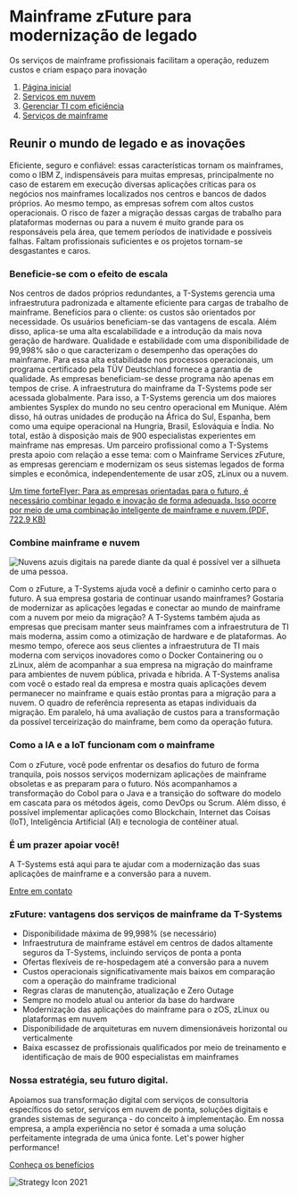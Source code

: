 # Mainframe zFuture para modernização de legado

Os serviços de mainframe profissionais facilitam a operação, reduzem custos e criam espaço para inovação

1. [Página inicial](https://www.t-systems.com/br/pt)
2. [Serviços em nuvem](https://www.t-systems.com/br/pt/cloud-and-infrastructure)
3. [Gerenciar TI com eficiência](https://www.t-systems.com/br/pt/cloud-and-infrastructure/manage-it-efficiently)
4. [Serviços de mainframe](https://www.t-systems.com/br/pt/cloud-and-infrastructure/manage-it-efficiently/mainframe-services-z-future)

## Reunir o mundo de legado e as inovações

Eficiente, seguro e confiável: essas características tornam os mainframes, como o IBM Z, indispensáveis para muitas empresas, principalmente no caso de estarem em execução diversas aplicações críticas para os negócios nos mainframes localizados nos centros e bancos de dados próprios. Ao mesmo tempo, as empresas sofrem com altos custos operacionais. O risco de fazer a migração dessas cargas de trabalho para plataformas modernas ou para a nuvem é muito grande para os responsáveis pela área, que temem períodos de inatividade e possíveis falhas. Faltam profissionais suficientes e os projetos tornam-se desgastantes e caros.

### Beneficie-se com o efeito de escala

Nos centros de dados próprios redundantes, a T-Systems gerencia uma infraestrutura padronizada e altamente eficiente para cargas de trabalho de mainframe. Benefícios para o cliente: os custos são orientados por necessidade. Os usuários beneficiam-se das vantagens de escala. Além disso, aplica-se uma alta escalabilidade e a introdução da mais nova geração de hardware. Qualidade e estabilidade com uma disponibilidade de 99,998% são o que caracterizam o desempenho das operações do mainframe. Para essa alta estabilidade nos processos operacionais, um programa certificado pela TÜV Deutschland fornece a garantia de qualidade. As empresas beneficiam-se desse programa não apenas em tempos de crise. A infraestrutura do mainframe da T-Systems pode ser acessada globalmente. Para isso, a T-Systems gerencia um dos maiores ambientes Sysplex do mundo no seu centro operacional em Munique. Além disso, há outras unidades de produção na África do Sul, Espanha, bem como uma equipe operacional na Hungria, Brasil, Eslováquia e Índia. No total, estão à disposição mais de 900 especialistas experientes em mainframe nas empresas. Um parceiro profissional como a T-Systems presta apoio com relação a esse tema: com o Mainframe Services zFuture, as empresas gerenciam e modernizam os seus sistemas legados de forma simples e econômica, independentemente de usar zOS, zLinux ou a nuvem.

[Um time forteFlyer: Para as empresas orientadas para o futuro, é necessário combinar legado e inovação de forma adequada. Isso ocorre por meio de uma combinação inteligente de mainframe e nuvem.(PDF, 722.9 KB)](https://www.t-systems.com/resource/blob/34288/82ca57cba631bd3b15300948e2771b01/DL-Flyer-Mainframe-zFuture-starkes-Team-de-09-2019.pdf)

### Combine mainframe e nuvem

![Nuvens azuis digitais na parede diante da qual é possível ver a silhueta de uma pessoa.](https://www.t-systems.com/resource/image/211540/ratio3x2/812/541/829a8d2368f730523fefad2e4eb2a37e/gu/im-t-systems-mainframe-service-cloud-de.jpg)

Com o zFuture, a T-Systems ajuda você a definir o caminho certo para o futuro. A sua empresa gostaria de continuar usando mainframes? Gostaria de modernizar as aplicações legadas e conectar ao mundo de mainframe com a nuvem por meio da migração? A T-Systems também ajuda as empresas que precisam manter seus mainframes com a infraestrutura de TI mais moderna, assim como a otimização de hardware e de plataformas. Ao mesmo tempo, oferece aos seus clientes a infraestrutura de TI mais moderna com serviços inovadores como o Docker Containering ou o zLinux, além de acompanhar a sua empresa na migração do mainframe para ambientes de nuvem pública, privada e híbrida. A T-Systems analisa com você o estado real da empresa e mostra quais aplicações devem permanecer no mainframe e quais estão prontas para a migração para a nuvem. O quadro de referência representa as etapas individuais da migração. Em paralelo, há uma avaliação de custos para a transformação da possível terceirização do mainframe, bem como da operação futura.

### Como a IA e a IoT funcionam com o mainframe

Com o zFuture, você pode enfrentar os desafios do futuro de forma tranquila, pois nossos serviços modernizam aplicações de mainframe obsoletas e as preparam para o futuro. Nós acompanhamos a transformação do Cobol para o Java e a transição do software do modelo em cascata para os métodos ágeis, como DevOps ou Scrum. Além disso, é possível implementar aplicações como Blockchain, Internet das Coisas (IoT), Inteligência Artificial (AI) e tecnologia de contêiner atual.

### É um prazer apoiar você!

A T-Systems está aqui para te ajudar com a modernização das suas aplicações de mainframe e a conversão para a nuvem.

[Entre em contato](https://www.t-systems.com/br/pt/email-us)

### zFuture: vantagens dos serviços de mainframe da T-Systems

- Disponibilidade máxima de 99,998% (se necessário)
- Infraestrutura de mainframe estável em centros de dados altamente seguros da T-Systems, incluindo serviços de ponta a ponta
- Ofertas flexíveis de re-hospedagem até a conversão para a nuvem
- Custos operacionais significativamente mais baixos em comparação com a operação do mainframe tradicional
- Regras claras de manutenção, atualização e Zero Outage
- Sempre no modelo atual ou anterior da base do hardware
- Modernização das aplicações do mainframe para o zOS, zLinux ou plataformas em nuvem
- Disponibilidade de arquiteturas em nuvem dimensionáveis horizontal ou verticalmente
- Baixa escassez de profissionais qualificados por meio de treinamento e identificação de mais de 900 especialistas em mainframes

### Nossa estratégia, seu futuro digital.

Apoiamos sua transformação digital com serviços de consultoria específicos do setor, serviços em nuvem de ponta, soluções digitais e grandes sistemas de segurança - do conceito à implementação. Em nossa empresa, a ampla experiência no setor é somada a uma solução perfeitamente integrada de uma única fonte. Let's power higher performance!

[Conheça os benefícios](https://www.t-systems.com/br/pt/about-t-systems/strategy)

![Strategy Icon 2021](https://www.t-systems.com/resource/crblob/439204/c5a970aa2d55462217f4a0be18d91cb5/dfTechImage-data.png)

